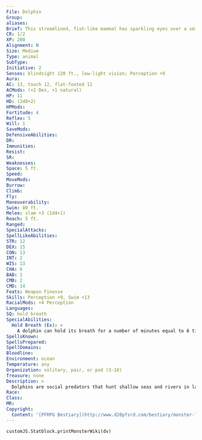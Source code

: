 ```yaml
---
File: Dolphin
Group: 
aliases: 
Brief: This streamlined, fish-like mammal has sparkling eyes over a smiling mouth filled with hundreds of teeth.
CR: 1/2
XP: 200
Alignment: N
Size: Medium
Type: animal
SubType: 
Initiative: 2
Senses: blindsight 120 ft., low-light vision; Perception +9
Aura: 
AC: 13, touch 12, flat-footed 11
ACMods: (+2 Dex, +1 natural)
HP: 11
HD: (2d8+2)
HPMods: 
Fortitude: 4
Reflex: 5
Will: 1
SaveMods: 
DefensiveAbilities: 
DR: 
Immunities: 
Resist: 
SR: 
Weaknesses: 
Space: 5 ft.
Speed: 
MoveMods: 
Burrow: 
Climb: 
Fly: 
Maneuverability: 
Swim: 80 ft.
Melee: slam +3 (1d4+1)
Reach: 5 ft.
Ranged: 
SpecialAttacks: 
SpellLikeAbilities: 
STR: 12
DEX: 15
CON: 13
INT: 2
WIS: 13
CHA: 6
BAB: 1
CMB: 2
CMD: 14
Feats: Weapon Finesse
Skills: Perception +9, Swim +13
RacialMods: +4 Perception
Languages: 
SQ: hold breath
SpecialAbilities:
  Hold Breath (Ex): >
    A dolphin can hold its breath for a number of minutes equal to 6 times its Constitution score before it risks drowning.
SpellsKnown: 
SpellsPrepared: 
SpellDomains: 
Bloodline: 
Environment: ocean
Temperature: any
Organization: solitary, pair, or pod (3-18)
Treasure: none
Description: >
  Dolphins are social predators that hunt shallow seas and rivers in large family groups called pods. Sailors are fond of dolphins and frequently tell tales of dolphins saving drowning fishermen or killing sharks with blows from their powerful snouts. Dolphin Companions Starting Statistics: Size Medium; Speed swim 80 ft.; AC +1 natural armor; Attack slam (1d4); Ability Scores Str 12, Dex 15, Con 13, Int 2, Wis 12, Cha 6; Special Qualities low-light vision, hold breath. 4th-Level Advancement: Ability Scores Str +2, Dex +2, Con +2; Special Qualities blindsight 120 ft.
Race: 
Class: 
MR: 
Copyright:
  Content: '[PFRPG Bestiary](http://www.d20pfsrd.com/bestiary/monster-listings/animals/aquatic/dolphin/dolphin)'
---
```

```dataviewjs
customJS.Statblock.printMonsterWiki(dv)
```
